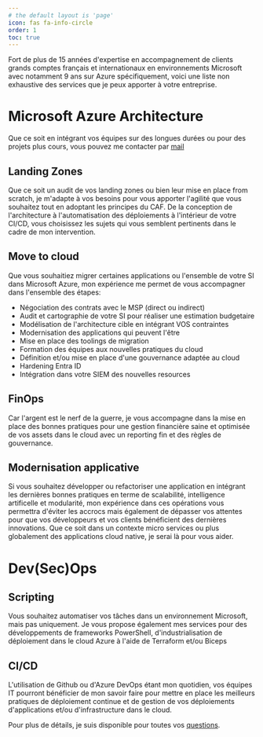 ```yaml
---
# the default layout is 'page'
icon: fas fa-info-circle
order: 1
toc: true
---
```



Fort de plus de 15 années d'expertise en accompagnement de clients grands comptes français et internationaux en environnements Microsoft avec notamment 9 ans sur Azure spécifiquement, voici une liste non exhaustive des services que je peux apporter à votre entreprise.

# Microsoft Azure Architecture

Que ce soit en intégrant vos équipes sur des longues durées ou pour des projets plus cours, vous pouvez me contacter par [mail](mailto:hi@menikmati.io)

## Landing Zones

Que ce soit un audit de vos landing zones ou bien leur mise en place from scratch, je m'adapte à vos besoins pour vous apporter l'agilité que vous souhaitez tout en adoptant les principes du CAF. 
De la conception de l'architecture à l'automatisation des déploiements à l'intérieur de votre CI/CD, vous choisissez les sujets qui vous semblent pertinents dans le cadre de mon intervention.

## Move to cloud

Que vous souhaitiez migrer certaines applications ou l'ensemble de votre SI dans Microsoft Azure, mon expérience me permet de vous accompagner dans l'ensemble des étapes:
- Négociation des contrats avec le MSP (direct ou indirect)
- Audit et cartographie de votre SI pour réaliser une estimation budgetaire
- Modélisation de l'architecture cible en intégrant VOS contraintes
- Modernisation des applications qui peuvent l'être
- Mise en place des toolings de migration
- Formation des équipes aux nouvelles pratiques du cloud
- Définition et/ou mise en place d'une gouvernance adaptée au cloud
- Hardening Entra ID
- Intégration dans votre SIEM des nouvelles resources

## FinOps

Car l'argent est le nerf de la guerre, je vous accompagne dans la mise en place des bonnes pratiques pour une gestion financière saine et optimisée de vos assets dans le cloud avec un reporting fin et des règles de gouvernance.

## Modernisation applicative

Si vous souhaitez développer ou refactoriser une application en intégrant les dernières bonnes pratiques en terme de scalabilité, intelligence artificelle et modularité, mon expérience dans ces opérations vous permettra d'éviter les accrocs mais également de dépasser vos attentes pour que vos développeurs et vos clients bénéficient des dernières innovations. Que ce soit dans un contexte micro services ou plus globalement des applications cloud native, je serai là pour vous aider.

# Dev(Sec)Ops

## Scripting

Vous souhaitez automatiser vos tâches dans un environnement Microsoft, mais pas uniquement. Je vous propose également mes services pour des développements de frameworks PowerShell, d'industrialisation de déploiement dans le cloud Azure à l'aide de Terraform et/ou Biceps

## CI/CD

L'utilisation de Github ou d'Azure DevOps étant mon quotidien, vos équipes IT pourront bénéficier de mon savoir faire pour mettre en place les meilleurs pratiques de déploiement continue et de gestion de vos déploiements d'applications et/ou d'infrastructure dans le cloud.

Pour plus de détails, je suis disponible pour toutes vos [questions](mailto:hi@menikmati.io).